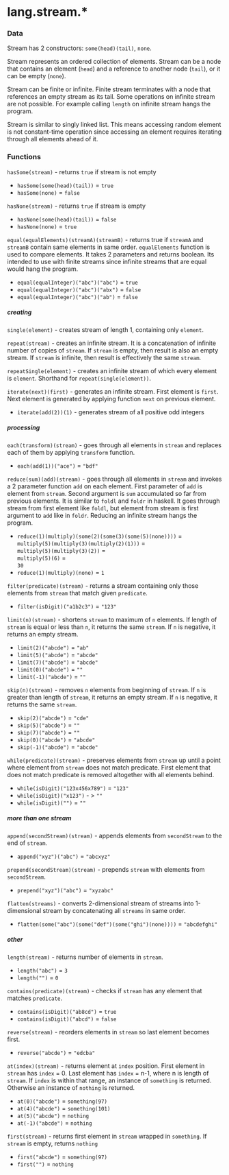 # lang.stream.* #

### Data ###

Stream has 2 constructors: `some(head)(tail)`, `none`.

Stream represents an ordered collection of elements. Stream can be a node that contains an element (`head`) and a reference to another node (`tail`), or it can be empty (`none`).

Stream can be finite or infinite. Finite stream terminates with a node that references an empty stream as its tail. Some operations on infinite stream are not possible. For example calling `length` on infinite stream hangs the program.

Stream is similar to singly linked list. This means accessing random element is not constant-time operation since accessing an element requires iterating through all elements ahead of it.

### Functions ###

`hasSome(stream)` - returns `true` if stream is not empty
   - `hasSome(some(head)(tail))` = `true`
   - `hasSome(none)` = `false`

`hasNone(stream)` - returns `true` if stream is empty
   - `hasNone(some(head)(tail))` = `false`
   - `hasNone(none)` = `true`

`equal(equalElements)(streamA)(streamB)` - returns true if `streamA` and `streamB` contain same elements in same order. `equalElements` function is used to compare elements. It takes 2 parameters and returns boolean. Its intended to use with finite streams since infinite streams that are equal would hang the program.
   - `equal(equalInteger)("abc")("abc")` = `true`
   - `equal(equalInteger)("abc")("abx")` = `false`
   - `equal(equalInteger)("abc")("ab")` = `false`

##### creating #####

`single(element)` - creates stream of length 1, containing only `element`.

`repeat(stream)` - creates an infinite stream. It is a concatenation of infinite number of copies of `stream`. If `stream` is empty, then result is also an empty stream. If `stream` is infinite, then result is effectively the same `stream`.

`repeatSingle(element)` - creates an infinite stream of which every element is `element`. Shorthand for `repeat(single(element))`.

`iterate(next)(first)` - generates an infinite stream. First element is `first`. Next element is generated by applying function `next` on previous element.
   - `iterate(add(2))(1)` - generates stream of all positive odd integers 

##### processing #####

`each(transform)(stream)` - goes through all elements in `stream` and replaces each of them by applying `transform` function.
   - `each(add(1))("ace")` = `"bdf"`

`reduce(sum)(add)(stream)` - goes through all elements in `stream` and invokes a 2 parameter function `add` on each element. First parameter of `add` is element from `stream`. Second argument is `sum` accumulated so far from previous elements. It is similar to `foldl` and `foldr` in haskell. It goes through stream from first element like `foldl`, but element from stream is first argument to `add` like in `foldr`. Reducing an infinite stream hangs the program.
   - `reduce(1)(multiply)(some(2)(some(3)(some(5)(none))))` =  
     `multiply(5)(multiply(3)(multiply(2)(1)))` =  
     `multiply(5)(multiply(3)(2))` =  
     `multiply(5)(6)` =  
     `30`
   - `reduce(1)(multiply)(none)` = `1`

`filter(predicate)(stream)` - returns a stream containing only those elements from `stream` that match given `predicate`.
   - `filter(isDigit)("a1b2c3")` = `"123"`

`limit(n)(stream)` - shortens `stream` to maximum of `n` elements. If length of `stream` is equal or less than `n`, it returns the same `stream`. If `n` is negative, it returns an empty stream.
   - `limit(2)("abcde")` = `"ab"`
   - `limit(5)("abcde")` = `"abcde"`
   - `limit(7)("abcde")` = `"abcde"`
   - `limit(0)("abcde")` = `""`
   - `limit(-1)("abcde")` = `""`

`skip(n)(stream)` - removes `n` elements from beginning of `stream`. If `n` is greater than length of `stream`, it returns an empty stream. If `n` is negative, it returns the same `stream`.
   - `skip(2)("abcde")` = `"cde"`
   - `skip(5)("abcde")` = `""`
   - `skip(7)("abcde")` = `""`
   - `skip(0)("abcde")` = `"abcde"`
   - `skip(-1)("abcde")` = `"abcde"`

`while(predicate)(stream)` - preserves elements from `stream` up until a point where element from `stream` does not match predicate. First element that does not match predicate is removed altogether with all elements behind.
   - `while(isDigit)("123x456x789")` = `"123"`
   - `while(isDigit)("x123")` - > `"" `
   - `while(isDigit)("")` = `""`

##### more than one stream #####

`append(secondStream)(stream)` - appends elements from `secondStream` to the end of `stream`.
   - `append("xyz")("abc")` = `"abcxyz"`

`prepend(secondStream)(stream)` - prepends `stream` with elements from `secondStream`.
   - `prepend("xyz")("abc")` = `"xyzabc"`

`flatten(streams)` - converts 2-dimensional stream of streams into 1-dimensional stream by concatenating all `streams` in same order.
   - `flatten(some("abc")(some("def")(some("ghi")(none))))` = `"abcdefghi"`

##### other #####

`length(stream)` - returns number of elements in `stream`.
   - `length("abc")` = `3`
   - `length("")` = `0`


`contains(predicate)(stream)` - checks if `stream` has any element that matches `predicate`.
   - `contains(isDigit)("ab8cd")` = `true`
   - `contains(isDigit)("abcd")` = `false`

`reverse(stream)` - reorders elements in `stream` so last element becomes first.
   - `reverse("abcde")` = `"edcba"`

 `at(index)(stream)` - returns element at `index` position. First element in `stream` has `index` = 0. Last element has `index` = n-1, where n is length of `stream`. If `index` is within that range, an instance of `something` is returned. Otherwise an instance of `nothing` is returned.
   - `at(0)("abcde")` = `something(97)`
   - `at(4)("abcde")` = `something(101)`
   - `at(5)("abcde")` = `nothing`
   - `at(-1)("abcde")` = `nothing`

`first(stream)` - returns first element in `stream` wrapped in `something`. If `stream` is empty, returns `nothing`
   - `first("abcde")` = `something(97)`
   - `first("")` = `nothing`
